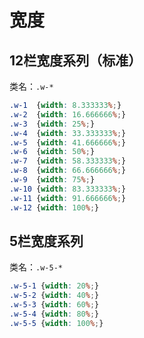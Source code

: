 # 宽度

## 12栏宽度系列（标准）

类名：`.w-*`

```css
.w-1  {width: 8.333333%;}
.w-2  {width: 16.666666%;}
.w-3  {width: 25%;}
.w-4  {width: 33.333333%;}
.w-5  {width: 41.666666%;}
.w-6  {width: 50%;}
.w-7  {width: 58.333333%;}
.w-8  {width: 66.666666%;}
.w-9  {width: 75%;}
.w-10 {width: 83.333333%;}
.w-11 {width: 91.666666%;}
.w-12 {width: 100%;}
```

## 5栏宽度系列

类名：`.w-5-*`

```css
.w-5-1 {width: 20%;}
.w-5-2 {width: 40%;}
.w-5-3 {width: 60%;}
.w-5-4 {width: 80%;}
.w-5-5 {width: 100%;}
```